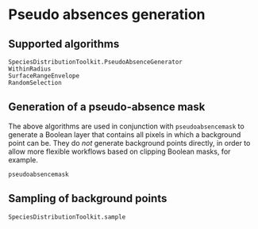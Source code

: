 # Pseudo absences generation

## Supported algorithms

```@docs
SpeciesDistributionToolkit.PseudoAbsenceGenerator
WithinRadius
SurfaceRangeEnvelope
RandomSelection
```

## Generation of a pseudo-absence mask

The above algorithms are used in conjunction with `pseudoabsencemask` to
generate a Boolean layer that contains all pixels in which a background point
can be. They do *not* generate background points directly, in order to allow
more flexible workflows based on clipping Boolean masks, for example.

```@docs
pseudoabsencemask
```

## Sampling of background points

```@docs
SpeciesDistributionToolkit.sample
```
